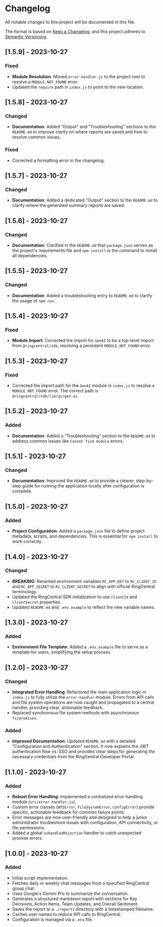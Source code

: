 # Changelog

All notable changes to this project will be documented in this file.

The format is based on [Keep a Changelog](https://keepachangelog.com/en/1.0.0/),
and this project adheres to [Semantic Versioning](https://semver.org/spec/v2.0.0.html).

## [1.5.9] - 2023-10-27

### Fixed
- **Module Resolution**: Moved `error-handler.js` to the project root to resolve a `MODULE_NOT_FOUND` error.
- Updated the `require` path in `index.js` to point to the new location.

## [1.5.8] - 2023-10-27

### Changed
- **Documentation**: Added "Output" and "Troubleshooting" sections to the `README.md` to improve clarity on where reports are saved and how to resolve common issues.

### Fixed
- Corrected a formatting error in the changelog.

## [1.5.7] - 2023-10-27

### Changed
- **Documentation**: Added a dedicated "Output" section to the `README.md` to clarify where the generated summary reports are saved.

## [1.5.6] - 2023-10-27

### Changed
- **Documentation**: Clarified in the `README.md` that `package.json` serves as the project's requirements file and `npm install` is the command to install all dependencies.

## [1.5.5] - 2023-10-27

### Changed
- **Documentation**: Added a troubleshooting entry to `README.md` to clarify the usage of `npm run`.

## [1.5.4] - 2023-10-27

### Fixed
- **Module Import**: Corrected the import for `GenAI` to be a top-level import from `@ringcentral/sdk`, resolving a persistent `MODULE_NOT_FOUND` error.

## [1.5.3] - 2023-10-27

### Fixed
- Corrected the import path for the `GenAI` module in `index.js` to resolve a `MODULE_NOT_FOUND` error. The correct path is `@ringcentral/sdk/lib/ai/gen-ai`.

## [1.5.2] - 2023-10-27

### Added
- **Documentation**: Added a "Troubleshooting" section to the `README.md` to address common issues like `Cannot find module` errors.

## [1.5.1] - 2023-10-27

### Changed
- **Documentation**: Improved the `README.md` to provide a clearer, step-by-step guide for running the application locally after configuration is complete.

## [1.5.0] - 2023-10-27

### Added
- **Project Configuration**: Added a `package.json` file to define project metadata, scripts, and dependencies. This is essential for `npm install` to work correctly.

## [1.4.0] - 2023-10-27

### Changed
- **BREAKING**: Renamed environment variables `RC_APP_KEY` to `RC_CLIENT_ID` and `RC_APP_SECRET` to `RC_CLIENT_SECRET` to align with official RingCentral terminology.
- Updated the RingCentral SDK initialization to use `clientId` and `clientSecret` properties.
- Updated `README.md` and `.env.example` to reflect the new variable names.

## [1.3.0] - 2023-10-27

### Added
- **Environment File Template**: Added a `.env.example` file to serve as a template for users, simplifying the setup process.

## [1.2.0] - 2023-10-27

### Changed
- **Integrated Error Handling**: Refactored the main application logic in `index.js` to fully utilize the `error-handler` module. Errors from API calls and file system operations are now caught and propagated to a central handler, providing clear, actionable feedback.
- Replaced synchronous file system methods with asynchronous `fs/promises`.

### Added
- **Improved Documentation**: Updated `README.md` with a detailed "Configuration and Authentication" section. It now explains the JWT authentication flow vs. SSO and provides clear steps for generating the necessary credentials from the RingCentral Developer Portal.

## [1.1.0] - 2023-10-27

### Added

- **Robust Error Handling**: Implemented a centralized error handling module (`src/error-handler.js`).
- Custom error classes (`APIError`, `FileSystemError`, `ConfigError`) provide specific, actionable feedback for common failure points.
- Error messages are now user-friendly and designed to help a junior administrator troubleshoot issues with configuration, API connectivity, or file permissions.
- Added a global `unhandledRejection` handler to catch unexpected promise errors.

## [1.0.0] - 2023-10-27

### Added

- Initial script implementation.
- Fetches daily or weekly chat messages from a specified RingCentral group chat.
- Uses Google's Gemini Pro to summarize the conversation.
- Generates a structured markdown report with sections for Key Decisions, Action Items, Team Updates, and Overall Sentiment.
- Saves the report to a `./reports` directory with a timestamped filename.
- Caches user names to reduce API calls to RingCentral.
- Configuration is managed via a `.env` file.